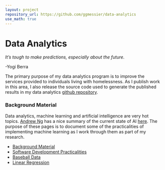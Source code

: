 ```yaml
---
layout: project
repository_url: https://github.com/ggmessier/data-analytics
use_math: true
---
```

# Data Analytics

*It’s tough to make predictions, especially about the future.*

-Yogi Berra

The primary purpose of my data analytics program is to improve the services provided to individuals living with homelessness.  As I publish work in this area, I also release the source code used to generate the published results in my data analytics [github repository](https://github.com/ggmessier/data-analytics).


### Background Material


Data analytics, machine learning and artificial intelligence are very hot topics.  [Andrew Ng](https://en.wikipedia.org/wiki/Andrew_Ng) has a nice summary of the current state of AI [here](https://youtu.be/NKpuX_yzdYs).  The purpose of these pages is to document some of the practicalities of implementing machine learning as I work through them as part of my research.

* [Background Material](data-background)
* [Software Development Practicalities](data-development)
* [Baseball Data](data-baseball)
* [Linear Regression](data-linreg)

















